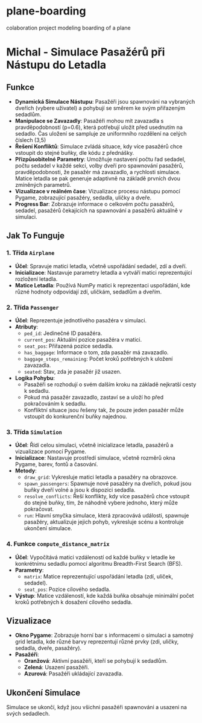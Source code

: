 # plane-boarding
colaboration project modeling boarding of a plane

# Michal - Simulace Pasažérů při Nástupu do Letadla

## Funkce

- **Dynamická Simulace Nástupu**: Pasažéři jsou spawnováni na vybraných dveřích (vybere uživatel) a pohybují se směrem ke svým přiřazeným sedadlům.
- **Manipulace se Zavazadly**: Pasažéři mohou mít zavazadla s pravděpodobností (p=0.6), která potřebují uložit před usednutím na sedadlo. Čas uložení se sampluje ze uniformního rozdělení na celých číslech (3,5) 
- **Řešení Konfliktů**: Simulace zvládá situace, kdy více pasažérů chce vstoupit do stejné buňky, dle kódu z přednášky.
- **Přizpůsobitelné Parametry**: Umožňuje nastavení počtu řad sedadel, počtu sedadel v každé sekci, volby dveří pro spawnování pasažérů, pravděpodobnosti, že pasažér má zavazadlo, a rychlosti simulace. Matice letadla se pak generuje adaptivně na základě prvních dvou zmíněných parametrů.
- **Vizualizace v reálném čase**: Vizualizace procesu nástupu pomocí Pygame, zobrazující pasažéry, sedadla, uličky a dveře.
- **Progress Bar**: Zobrazuje informace o celkovém počtu pasažérů, sedadel, pasažérů čekajících na spawnování a pasažérů aktuálně v simulaci.

## Jak To Funguje

### 1. Třída `Airplane`

- **Účel**: Spravuje matici letadla, včetně uspořádání sedadel, zdí a dveří.
- **Inicializace**: Nastavuje parametry letadla a vytváří matici reprezentující rozložení letadla.
- **Matice Letadla**: Používá NumPy matici k reprezentaci uspořádání, kde různé hodnoty odpovídají zdí, uličkám, sedadlům a dveřím.

### 2. Třída `Passenger`

- **Účel**: Reprezentuje jednotlivého pasažéra v simulaci.
- **Atributy**:
  - `ped_id`: Jedinečné ID pasažéra.
  - `current_pos`: Aktuální pozice pasažéra v matici.
  - `seat_pos`: Přiřazená pozice sedadla.
  - `has_baggage`: Informace o tom, zda pasažér má zavazadlo.
  - `baggage_steps_remaining`: Počet kroků potřebných k uložení zavazadla.
  - `seated`: Stav, zda je pasažér již usazen.
- **Logika Pohybu**:
  - Pasažéři se rozhodují o svém dalším kroku na základě nejkratší cesty k sedadlu.
  - Pokud má pasažér zavazadlo, zastaví se a uloží ho před pokračováním k sedadlu.
  - Konfliktní situace jsou řešeny tak, že pouze jeden pasažér může vstoupit do konkurenční buňky najednou.

### 3. Třída `Simulation`

- **Účel**: Řídí celou simulaci, včetně inicializace letadla, pasažérů a vizualizace pomocí Pygame.
- **Inicializace**: Nastavuje prostředí simulace, včetně rozměrů okna Pygame, barev, fontů a časování.
- **Metody**:
  - `draw_grid`: Vykresluje matici letadla a pasažéry na obrazovce.
  - `spawn_passengers`: Spawnuje nové pasažéry na dveřích, pokud jsou buňky dveří volné a jsou k dispozici sedadla.
  - `resolve_conflicts`: Řeší konflikty, kdy více pasažérů chce vstoupit do stejné buňky, tím, že náhodně vybere jednoho, který může pokračovat.
  - `run`: Hlavní smyčka simulace, která zpracovává události, spawnuje pasažéry, aktualizuje jejich pohyb, vykresluje scénu a kontroluje ukončení simulace.

### 4. Funkce `compute_distance_matrix`

- **Účel**: Vypočítává matici vzdáleností od každé buňky v letadle ke konkrétnímu sedadlu pomocí algoritmu Breadth-First Search (BFS).
- **Parametry**:
  - `matrix`: Matice reprezentující uspořádání letadla (zdí, uliček, sedadel).
  - `seat_pos`: Pozice cílového sedadla.
- **Výstup**: Matice vzdáleností, kde každá buňka obsahuje minimální počet kroků potřebných k dosažení cílového sedadla.

## Vizualizace

- **Okno Pygame**: Zobrazuje horní bar s informacemi o simulaci a samotný grid letadla, kde různé barvy reprezentují různé prvky (zdi, uličky, sedadla, dveře, pasažéry).
- **Pasažéři**:
  - **Oranžová**: Aktivní pasažéři, kteří se pohybují k sedadlům.
  - **Zelená**: Usazení pasažéři.
  - **Azurová**: Pasažéři ukládající zavazadla.

## Ukončení Simulace

Simulace se ukončí, když jsou všichni pasažéři spawnováni a usazeni na svých sedadlech.
